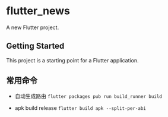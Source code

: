 # flutter_news

A new Flutter project.

## Getting Started

This project is a starting point for a Flutter application.

## 常用命令
  - 自动生成路由
  `flutter packages pub run build_runner build`

  - apk build release
  `flutter build apk --split-per-abi`